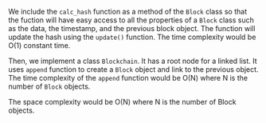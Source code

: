 We include the `calc_hash` function as a method of the `Block` class so that the fuction will have easy access to all the properties of a `Block` class such as the data, the timestamp, and the previous block object. 
The function will update the hash using the `update()` function.
The time complexity would be O(1) constant time.

Then, we implement a class `Blockchain`. It has a root node for a linked list. It uses `append` function to create a `Block` object and link to the previous object. 
The time complexity of the `append` function would be O(N) where N is the number of `Block` objects. 

The space complexity would be O(N) where N is the number of Block objects.
